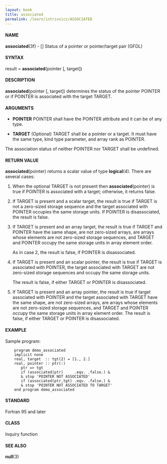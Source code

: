 ```yaml
---
layout: book
title: associated
permalink: /learn/intrinsics/ASSOCIATED
---
```

#### NAME

__associated__(3f) - \[\] Status of a pointer or pointer/target pair
(GFDL)

#### SYNTAX

result = __associated__(pointer \[, target\])

#### DESCRIPTION

__associated__(pointer \[, target\]) determines the status of the
pointer POINTER or if POINTER is associated with the target TARGET.

#### ARGUMENTS

  - __POINTER__
    POINTER shall have the POINTER attribute and it can be of any type.

  - __TARGET__
    (Optional) TARGET shall be a pointer or a target. It must have the
    same type, kind type parameter, and array rank as POINTER.

The association status of neither POINTER nor TARGET shall be undefined.

#### RETURN VALUE

__associated__(pointer) returns a scalar value of type __logical__(4).
There are several cases:

1.  When the optional TARGET is not present then __associated__(pointer)
    is true if POINTER is associated with a target; otherwise, it
    returns false.

2.  If TARGET is present and a scalar target, the result is true if
    TARGET is not a zero-sized storage sequence and the target
    associated with POINTER occupies the same storage units. If POINTER
    is disassociated, the result is false.

3.  If TARGET is present and an array target, the result is true if
    TARGET and POINTER have the same shape, are not zero-sized arrays,
    are arrays whose elements are not zero-sized storage sequences, and
    TARGET and POINTER occupy the same storage units in array element
    order.

    As in case 2, the result is false, if POINTER is disassociated.

4.  If TARGET is present and an scalar pointer, the result is true if
    TARGET is associated with POINTER, the target associated with TARGET
    are not zero-sized storage sequences and occupy the same storage
    units.

    The result is false, if either TARGET or POINTER is disassociated.

5.  If TARGET is present and an array pointer, the result is true if
    target associated with POINTER and the target associated with TARGET
    have the same shape, are not zero-sized arrays, are arrays whose
    elements are not zero-sized storage sequences, and TARGET and
    POINTER occupy the same storage units in array element order. The
    result is false, if either TARGET or POINTER is disassociated.

#### EXAMPLE

Sample program:

```
    program demo_associated
    implicit none
    real, target  :: tgt(2) = [1., 2.]
    real, pointer :: ptr(:)
       ptr => tgt
       if (associated(ptr)     .eqv. .false.) &
       & stop 'POINTER NOT ASSOCIATED'
       if (associated(ptr,tgt) .eqv. .false.) &
       & stop 'POINTER NOT ASSOCIATED TO TARGET'
    end program demo_associated
```

#### STANDARD

Fortran 95 and later

#### CLASS

Inquiry function

#### SEE ALSO

__null__(3)
